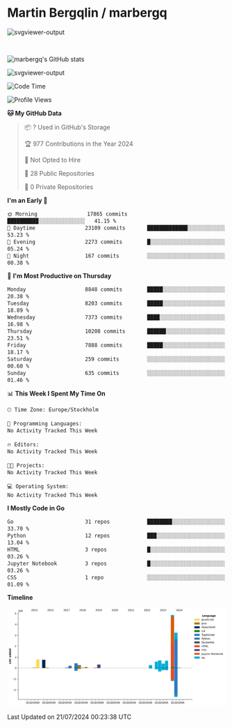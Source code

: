 # Martin Bergqlin / marbergq

![svgviewer-output](https://user-images.githubusercontent.com/2405410/206014777-22d41ecb-c24f-421d-b7d9-bba2cb5bb0de.svg)

<br>

<!--- [![Martin's Week](https://github-readme-stats.vercel.app/api/wakatime?username=marbergq&theme=dark)](https://github.com/anuraghazra/github-readme-stats) -->

![marbergq's GitHub stats](https://github-readme-stats.vercel.app/api?username=marbergq&count_private=true&show_icons=true)

![svgviewer-output](https://wakatime.com/badge/user/3f0a2069-6683-4e19-9a4a-7d21ea815067.svg)

<!--START_SECTION:waka-->
![Code Time](http://img.shields.io/badge/Code%20Time-4%2C232%20hrs%2013%20mins-blue)

![Profile Views](http://img.shields.io/badge/Profile%20Views-0-blue)

**🐱 My GitHub Data** 

> 📦 ? Used in GitHub's Storage 
 > 
> 🏆 977 Contributions in the Year 2024
 > 
> 🚫 Not Opted to Hire
 > 
> 📜 28 Public Repositories 
 > 
> 🔑 0 Private Repositories 
 > 
**I'm an Early 🐤** 

```text
🌞 Morning                17865 commits       ██████████░░░░░░░░░░░░░░░   41.15 % 
🌆 Daytime                23109 commits       █████████████░░░░░░░░░░░░   53.23 % 
🌃 Evening                2273 commits        █░░░░░░░░░░░░░░░░░░░░░░░░   05.24 % 
🌙 Night                  167 commits         ░░░░░░░░░░░░░░░░░░░░░░░░░   00.38 % 
```
📅 **I'm Most Productive on Thursday** 

```text
Monday                   8848 commits        █████░░░░░░░░░░░░░░░░░░░░   20.38 % 
Tuesday                  8203 commits        █████░░░░░░░░░░░░░░░░░░░░   18.89 % 
Wednesday                7373 commits        ████░░░░░░░░░░░░░░░░░░░░░   16.98 % 
Thursday                 10208 commits       ██████░░░░░░░░░░░░░░░░░░░   23.51 % 
Friday                   7888 commits        █████░░░░░░░░░░░░░░░░░░░░   18.17 % 
Saturday                 259 commits         ░░░░░░░░░░░░░░░░░░░░░░░░░   00.60 % 
Sunday                   635 commits         ░░░░░░░░░░░░░░░░░░░░░░░░░   01.46 % 
```


📊 **This Week I Spent My Time On** 

```text
🕑︎ Time Zone: Europe/Stockholm

💬 Programming Languages: 
No Activity Tracked This Week

🔥 Editors: 
No Activity Tracked This Week

🐱‍💻 Projects: 
No Activity Tracked This Week

💻 Operating System: 
No Activity Tracked This Week
```

**I Mostly Code in Go** 

```text
Go                       31 repos            ████████░░░░░░░░░░░░░░░░░   33.70 % 
Python                   12 repos            ███░░░░░░░░░░░░░░░░░░░░░░   13.04 % 
HTML                     3 repos             █░░░░░░░░░░░░░░░░░░░░░░░░   03.26 % 
Jupyter Notebook         3 repos             █░░░░░░░░░░░░░░░░░░░░░░░░   03.26 % 
CSS                      1 repo              ░░░░░░░░░░░░░░░░░░░░░░░░░   01.09 % 
```



**Timeline**

![Lines of Code chart](https://raw.githubusercontent.com/marbergq/marbergq/main/assets/bar_graph.png)


 Last Updated on 21/07/2024 00:23:38 UTC
<!--END_SECTION:waka-->
